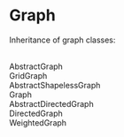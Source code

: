 # Graph

Inheritance of graph classes:<br><br>

AbstractGraph<br>
    GridGraph<br>
    AbstractShapelessGraph<br>
        Graph<br>
        AbstractDirectedGraph<br>
            DirectedGraph<br>
            WeightedGraph<br>
